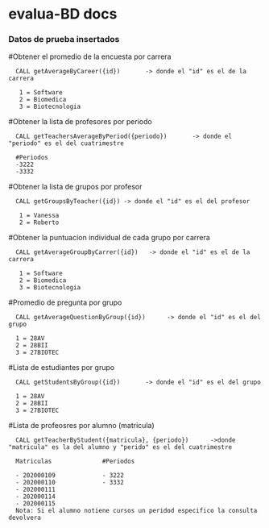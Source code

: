 # evalua-BD docs
### Datos de prueba insertados

#Obtener el promedio de la encuesta por carrera

      CALL getAverageByCareer({id})       -> donde el "id" es el de la carrera 

       1 = Software
       2 = Biomedica
       3 = Biotecnologia

    

#Obtener la lista de profesores por periodo

      CALL getTeachersAverageByPeriod({periodo})       -> donde el "periodo" es el del cuatrimestre 

      #Periodos 
      -3222
      -3332

#Obtener la lista de grupos por profesor

      CALL getGroupsByTeacher({id}) -> donde el "id" es el del profesor

       1 = Vanessa
       2 = Roberto


#Obtener la puntuacion individual de cada grupo por carrera 

      CALL getAverageGroupByCarrer({id})   -> donde el "id" es el de la carrera 

       1 = Software
       2 = Biomedica
       3 = Biotecnologia


#Promedio de pregunta por grupo 

      CALL getAverageQuestionByGroup({id})      -> donde el "id" es el del grupo
      
      1 = 28AV
      2 = 28BII
      3 = 27BIOTEC

#Lista de estudiantes por grupo

      CALL getStudentsByGroup({id})       -> donde el "id" es el del grupo

      1 = 28AV
      2 = 28BII
      3 = 27BIOTEC

#Lista de profeosres por alumno (matricula)

      CALL getTeacherByStudent({matricula}, {periodo})      ->donde "matricula" es la del alumno y "perido" es el del cuatrimestre
      
      Matriculas              #Periodos 
    
      - 202000109             - 3222
      - 202000110             - 3332                        
      - 202000111
      - 202000114
      - 202000115
      Nota: Si el alumno notiene cursos un peridod especifico la consulta devolvera 